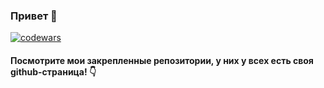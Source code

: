 ### Привет 👋

[![codewars](https://www.codewars.com/users/andrnaz/badges/large)](https://www.codewars.com/users/andrnaz)

#### Посмотрите мои закрепленные репозитории, у них у всех есть своя github-страница! 👇
<!--
**AndreNazar/AndreNazar** is a ✨ _special_ ✨ repository because its `README.md` (this file) appears on your GitHub profile.

Here are some ideas to get you started:

- 🔭 I’m currently working on ...
- 🌱 I’m currently learning ...
- 👯 I’m looking to collaborate on ...
- 🤔 I’m looking for help with ...
- 💬 Ask me about ...
- 📫 How to reach me: ...
- 😄 Pronouns: ...
- ⚡ Fun fact: ...
-->
